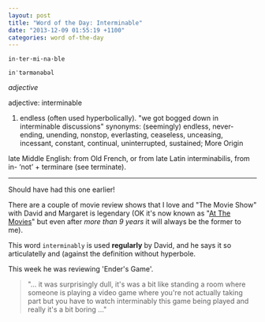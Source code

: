 ```yaml
---
layout: post
title: "Word of the Day: Interminable"
date: "2013-12-09 01:55:19 +1100"
categories: word of-the-day
---
```


    in·ter·mi·na·ble

    inˈtərmənəbəl

*adjective*

adjective: interminable

1. endless (often used hyperbolically).
"we got bogged down in interminable discussions"
synonyms:	(seemingly) endless, never-ending, unending, nonstop, everlasting, ceaseless, unceasing, incessant, constant, continual, uninterrupted, sustained; More
Origin

late Middle English: from Old French, or from late Latin interminabilis, from in- ‘not’ + terminare (see terminate).

---

Should have had this one earlier!

There are a couple of movie review shows that I love and "The Movie Show" with David and Margaret is legendary (OK it's now known as "[At The Movies](http://www.abc.net.au/atthemovies/)" but even after _more than 9 years_ it will always be the former to me).

This word `interminably` is used **regularly** by David, and he says it so articulatelly and (against the definition without hyperbole.

This week he was reviewing 'Ender's Game'.

> "... it was surprisingly dull, it's was a bit like standing a room where someone is playing a video game where you're not actually taking part but you have to watch interminably this game being played and really it's a bit boring ..."